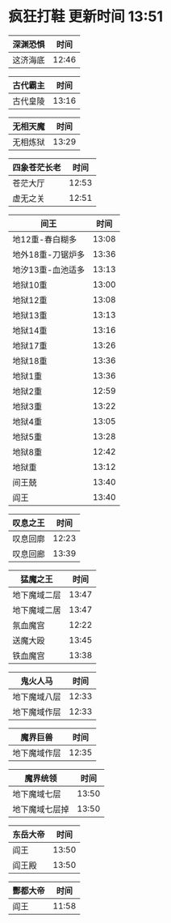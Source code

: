 # 疯狂打鞋 更新时间 13:51

| 深渊恐惧   | 时间    |
|--------|-------|
| 这济海底 | 12:46 |

| 古代霸主   | 时间    |
|--------|-------|
| 古代皇陵 | 13:16 |

| 无相天魔   | 时间    |
|--------|-------|
| 无相炼狱 | 13:29 |

| 四象苍茫长老   | 时间    |
|--------|-------|
| 苍茫大厅 | 12:53 |
| 虚无之关 | 12:51 |

| 间王   | 时间    |
|--------|-------|
| 地12重-春白糊多 | 13:08 |
| 地外18重-刀锯炉多 | 13:36 |
| 地汐13重-血池适多 | 13:13 |
| 地狱10重 | 13:00 |
| 地狱12重 | 13:08 |
| 地狱13重 | 13:13 |
| 地狱14重 | 13:16 |
| 地狱17重 | 13:26 |
| 地狱18重 | 13:36 |
| 地狱1重 | 13:36 |
| 地狱2重 | 12:59 |
| 地狱3重 | 13:22 |
| 地狱4重 | 13:05 |
| 地狱5重 | 13:28 |
| 地狱8重 | 12:42 |
| 地狱重 | 13:12 |
| 间王兢 | 13:40 |
| 阎王 | 13:40 |

| 叹息之王   | 时间    |
|--------|-------|
| 叹息回廓 | 12:23 |
| 叹息回廊 | 13:39 |

| 猛魔之王   | 时间    |
|--------|-------|
| 地下魔域二层 | 13:47 |
| 地下魔域二居 | 13:47 |
| 氛血魔宫 | 12:22 |
| 送魔大殴 | 13:45 |
| 铁血魔宫 | 13:38 |

| 鬼火人马   | 时间    |
|--------|-------|
| 地下魔域八层 | 12:33 |
| 地下魔域作层 | 12:33 |

| 魔界巨兽   | 时间    |
|--------|-------|
| 地下魔域作层 | 12:35 |

| 魔界统领   | 时间    |
|--------|-------|
| 地下魔域七层 | 13:50 |
| 地下魔域七层掉 | 13:50 |

| 东岳大帝   | 时间    |
|--------|-------|
| 阎王 | 13:50 |
| 阎王殿 | 13:50 |

| 酆都大帝   | 时间    |
|--------|-------|
| 阎王 | 11:58 |